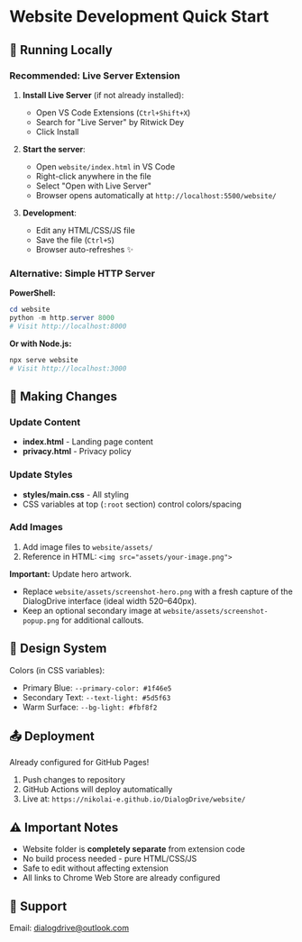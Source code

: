 # Website Development Quick Start

## 🚀 Running Locally

### Recommended: Live Server Extension

1. **Install Live Server** (if not already installed):
   - Open VS Code Extensions (`Ctrl+Shift+X`)
   - Search for "Live Server" by Ritwick Dey
   - Click Install

2. **Start the server**:
   - Open `website/index.html` in VS Code
   - Right-click anywhere in the file
   - Select "Open with Live Server"
   - Browser opens automatically at `http://localhost:5500/website/`

3. **Development**:
   - Edit any HTML/CSS/JS file
   - Save the file (`Ctrl+S`)
   - Browser auto-refreshes ✨

### Alternative: Simple HTTP Server

**PowerShell:**
```powershell
cd website
python -m http.server 8000
# Visit http://localhost:8000
```

**Or with Node.js:**
```powershell
npx serve website
# Visit http://localhost:3000
```

## 📝 Making Changes

### Update Content
- **index.html** - Landing page content
- **privacy.html** - Privacy policy

### Update Styles
- **styles/main.css** - All styling
- CSS variables at top (`:root` section) control colors/spacing

### Add Images
1. Add image files to `website/assets/`
2. Reference in HTML: `<img src="assets/your-image.png">`

**Important:** Update hero artwork.
- Replace `website/assets/screenshot-hero.png` with a fresh capture of the DialogDrive interface (ideal width 520–640px).
- Keep an optional secondary image at `website/assets/screenshot-popup.png` for additional callouts.

## 🎨 Design System

Colors (in CSS variables):
- Primary Blue: `--primary-color: #1f46e5`
- Secondary Text: `--text-light: #5d5f63`
- Warm Surface: `--bg-light: #fbf8f2`

## 📤 Deployment

Already configured for GitHub Pages!

1. Push changes to repository
2. GitHub Actions will deploy automatically
3. Live at: `https://nikolai-e.github.io/DialogDrive/website/`

## ⚠️ Important Notes

- Website folder is **completely separate** from extension code
- No build process needed - pure HTML/CSS/JS
- Safe to edit without affecting extension
- All links to Chrome Web Store are already configured

## 📧 Support

Email: dialogdrive@outlook.com
